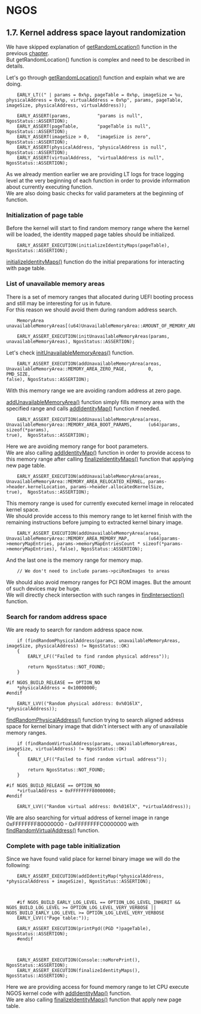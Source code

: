 NGOS
====

1.7. Kernel address space layout randomization
----------------------------------------------

We have skipped explanation of [getRandomLocation()](https://github.com/Gris87/ngos/blob/master/src/os/configure/src/bits64/b_early/main/randomization.cpp#L593) function in the previous [chapter](../6.%20Kernel%20decompression/README.md).<br/>
But getRandomLocation() function is complex and need to be described in details.

Let's go through [getRandomLocation()](https://github.com/Gris87/ngos/blob/master/src/os/configure/src/bits64/b_early/main/randomization.cpp#L593) function and explain what we are doing.

```
    EARLY_LT((" | params = 0x%p, pageTable = 0x%p, imageSize = %u, physicalAddress = 0x%p, virtualAddress = 0x%p", params, pageTable, imageSize, physicalAddress, virtualAddress));

    EARLY_ASSERT(params,          "params is null",          NgosStatus::ASSERTION);
    EARLY_ASSERT(pageTable,       "pageTable is null",       NgosStatus::ASSERTION);
    EARLY_ASSERT(imageSize > 0,   "imageSize is zero",       NgosStatus::ASSERTION);
    EARLY_ASSERT(physicalAddress, "physicalAddress is null", NgosStatus::ASSERTION);
    EARLY_ASSERT(virtualAddress,  "virtualAddress is null",  NgosStatus::ASSERTION);
```

As we already mention earlier we are providing LT logs for trace logging level at the very beginning of each function in order to provide information about currently executing function.<br/>
We are also doing basic checks for valid parameters at the beginning of function.

### Initialization of page table

Before the kernel will start to find random memory range where the kernel will be loaded, the identity mapped page tables should be initialized.

```
    EARLY_ASSERT_EXECUTION(initializeIdentityMaps(pageTable), NgosStatus::ASSERTION);
```

[initializeIdentityMaps()](https://github.com/Gris87/ngos/blob/master/src/os/configure/src/bits64/b_early/other/pagetable/pagetable.cpp#L117) function do the initial preparations for interacting with page table.

### List of unavailable memory areas

There is a set of memory ranges that allocated during UEFI booting process and still may be interesting for us in future.<br/>
For this reason we should avoid them during random address search.

```
    MemoryArea unavailableMemoryAreas[(u64)UnavailableMemoryArea::AMOUNT_OF_MEMORY_AREAS];

    EARLY_ASSERT_EXECUTION(initUnavailableMemoryAreas(params, unavailableMemoryAreas), NgosStatus::ASSERTION);
```

Let's check [initUnavailableMemoryAreas()](https://github.com/Gris87/ngos/blob/master/src/os/configure/src/bits64/b_early/main/randomization.cpp#L194) function.

```
    EARLY_ASSERT_EXECUTION(addUnavailableMemoryArea(areas, UnavailableMemoryArea::MEMORY_AREA_ZERO_PAGE,        0,                             PMD_SIZE,                                                          false), NgosStatus::ASSERTION);
```

With this memory range we are avoiding random address at zero page.

[addUnavailableMemoryArea()](https://github.com/Gris87/ngos/blob/master/src/os/configure/src/bits64/b_early/main/randomization.cpp#L169) function simply fills memory area with the specified range and calls [addIdentityMap()](https://github.com/Gris87/ngos/blob/master/src/os/configure/src/bits64/b_early/other/pagetable/pagetable.cpp#L152) function if needed.

```
    EARLY_ASSERT_EXECUTION(addUnavailableMemoryArea(areas, UnavailableMemoryArea::MEMORY_AREA_BOOT_PARAMS,      (u64)params,                   sizeof(*params),                                                   true),  NgosStatus::ASSERTION);
```

Here we are avoiding memory range for boot parameters.<br/>
We are also calling [addIdentityMap()](https://github.com/Gris87/ngos/blob/master/src/os/configure/src/bits64/b_early/other/pagetable/pagetable.cpp#L152) function in order to provide access to this memory range after calling [finalizeIdentityMaps()](https://github.com/Gris87/ngos/blob/master/src/os/configure/src/bits64/b_early/other/pagetable/pagetable.cpp#L176) function that applying new page table.

```
    EARLY_ASSERT_EXECUTION(addUnavailableMemoryArea(areas, UnavailableMemoryArea::MEMORY_AREA_RELOCATED_KERNEL, params->header.kernelLocation, params->header.allocatedKernelSize,                                true),  NgosStatus::ASSERTION);
```

This memory range is used for currently executed kernel image in relocated kernel space.<br/>
We should provide access to this memory range to let kernel finish with the remaining instructions before jumping to extracted kernel binary image.

```
    EARLY_ASSERT_EXECUTION(addUnavailableMemoryArea(areas, UnavailableMemoryArea::MEMORY_AREA_MEMORY_MAP,       (u64)params->memoryMapEntries, params->memoryMapEntriesCount * sizeof(*params->memoryMapEntries), false), NgosStatus::ASSERTION);
```

And the last one is the memory range for memory map.

```
    // We don't need to include params->pciRomImages to areas
```

We should also avoid memory ranges for PCI ROM images. But the amount of such devices may be huge.<br/>
We will directly check intersection with such ranges in [findIntersection()](https://github.com/Gris87/ngos/blob/master/src/os/configure/src/bits64/b_early/main/randomization.cpp#L246) function.

### Search for random address space

We are ready to search for random address space now.

```
    if (findRandomPhysicalAddress(params, unavailableMemoryAreas, imageSize, physicalAddress) != NgosStatus::OK)
    {
        EARLY_LF(("Failed to find random physical address"));

        return NgosStatus::NOT_FOUND;
    }

#if NGOS_BUILD_RELEASE == OPTION_NO
    *physicalAddress = 0x10000000;
#endif

    EARLY_LVV(("Random physical address: 0x%016lX", *physicalAddress));
```

[findRandomPhysicalAddress()](https://github.com/Gris87/ngos/blob/master/src/os/configure/src/bits64/b_early/main/randomization.cpp#L461) function trying to search aligned address space for kernel binary image that didn't intersect with any of unavailable memory ranges.

```
    if (findRandomVirtualAddress(params, unavailableMemoryAreas, imageSize, virtualAddress) != NgosStatus::OK)
    {
        EARLY_LF(("Failed to find random virtual address"));

        return NgosStatus::NOT_FOUND;
    }

#if NGOS_BUILD_RELEASE == OPTION_NO
    *virtualAddress = 0xFFFFFFFF80000000;
#endif

    EARLY_LVV(("Random virtual address: 0x%016lX", *virtualAddress));
```

We are also searching for virtual address of kernel image in range 0xFFFFFFFF80000000 - 0xFFFFFFFFC0000000 with [findRandomVirtualAddress()](https://github.com/Gris87/ngos/blob/master/src/os/configure/src/bits64/b_early/main/randomization.cpp#L540) function.

### Complete with page table initialization

Since we have found valid place for kernel binary image we will do the following:

```
    EARLY_ASSERT_EXECUTION(addIdentityMap(*physicalAddress, *physicalAddress + imageSize), NgosStatus::ASSERTION);



    #if NGOS_BUILD_EARLY_LOG_LEVEL == OPTION_LOG_LEVEL_INHERIT && NGOS_BUILD_LOG_LEVEL >= OPTION_LOG_LEVEL_VERY_VERBOSE || NGOS_BUILD_EARLY_LOG_LEVEL >= OPTION_LOG_LEVEL_VERY_VERBOSE
    EARLY_LVV(("Page table:"));

    EARLY_ASSERT_EXECUTION(printPgd((PGD *)pageTable), NgosStatus::ASSERTION);
    #endif



    EARLY_ASSERT_EXECUTION(Console::noMorePrint(), NgosStatus::ASSERTION);
    EARLY_ASSERT_EXECUTION(finalizeIdentityMaps(), NgosStatus::ASSERTION);
```

Here we are providing access for found memory range to let CPU execute NGOS kernel code with [addIdentityMap()](https://github.com/Gris87/ngos/blob/master/src/os/configure/src/bits64/b_early/other/pagetable/pagetable.cpp#L152) function.<br/>
We are also calling [finalizeIdentityMaps()](https://github.com/Gris87/ngos/blob/master/src/os/configure/src/bits64/b_early/other/pagetable/pagetable.cpp#L176) function that apply new page table.
